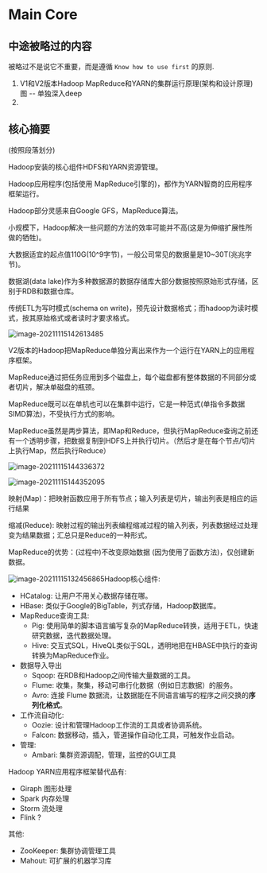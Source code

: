 # Main Core



## 中途被略过的内容

被略过不是说它不重要，而是遵循 `Know how to use first` 的原则.

1. V1和V2版本Hadoop MapReduce和YARN的集群运行原理(架构和设计原理)图  -- 单独深入deep
2. 



## 核心摘要

(按照段落划分)

Hadoop安装的核心组件HDFS和YARN资源管理。

Hadoop应用程序(包括使用 MapReduce引擎的)，都作为YARN智商的应用程序框架运行。

Hadoop部分灵感来自Google GFS，MapReduce算法。

小规模下，Hadoop解决一些问题的方法的效率可能并不高(这是为伸缩扩展性所做的牺牲)。

大数据适宜的起点值110G(10^9字节)，一般公司常见的数据量是10~30T(兆兆字节)。

数据湖(data lake)作为多种数据源的数据存储库大部分数据按照原始形式存储，区别于RDB和数据仓库。

传统ETL为写时模式(schema on write)，预先设计数据格式；而hadoop为读时模式，按其原始格式或者读时才要求格式。

![image-20211115142613485](assets/imgs/image-20211115142613485.png)



V2版本的Hadoop把MapReduce单独分离出来作为一个运行在YARN上的应用程序框架。

MapReduce通过把任务应用到多个磁盘上，每个磁盘都有整体数据的不同部分或者切片，解决单磁盘的瓶颈。

MapReduce既可以在单机也可以在集群中运行，它是一种范式(单指令多数据SIMD算法)，不受执行方式的影响。

MapReduce虽然是两步算法，即Map和Reduce，但执行MapReduce查询之前还有一个透明步骤，把数据复制到HDFS上并执行切片。（然后才是在每个节点/切片上执行Map，然后执行Reduce）

![image-20211115144336372](assets/imgs/image-20211115144336372.png)

![image-20211115144352095](assets/imgs/image-20211115144352095.png)

映射(Map)：把映射函数应用于所有节点；输入列表是切片，输出列表是相应的运行结果

缩减(Reduce): 映射过程的输出列表编程缩减过程的输入列表，列表数据经过处理变为结果数据；汇总只是Reduce的一种形式。

MapReduce的优势：(过程中)不改变原始数据 (因为使用了函数方法)，仅创建新数据。





![image-20211115132456865](assets/imgs/image-20211115132456865.png)Hadoop核心组件:

* HCatalog: 让用户不用关心数据存储在哪。
* HBase: 类似于Google的BigTable，列式存储，Hadoop数据库。
* MapReduce查询工具:
  * Pig: 使用简单的脚本语言编写复杂的MapReduce转换，适用于ETL，快速研究数据，迭代数据处理。
  * Hive: 交互式SQL，HiveQL类似于SQL，透明地把在HBASE中执行的查询转换为MapReduce作业。
* 数据导入导出
  * Sqoop: 在RDB和Hadoop之间传输大量数据的工具。
  * Flume: 收集，聚集，移动可串行化数据（例如日志数据）的服务。
  * Avro: 连接 Flume 数据流，让数据能在不同语言编写的程序之间交换的**序列化格式**。
* 工作流自动化:
  * Oozie: 设计和管理Hadoop工作流的工具或者协调系统。
  * Falcon: 数据移动，插入，管道操作自动化工具，可触发作业启动。
* 管理:
  * Ambari: 集群资源调配，管理，监控的GUI工具



Hadoop YARN应用程序框架替代品有:

* Giraph 图形处理
* Spark 内存处理
* Storm 流处理
* Flink ? 



其他:

* ZooKeeper: 集群协调管理工具
* Mahout: 可扩展的机器学习库

